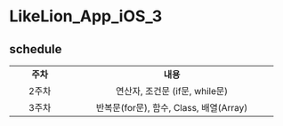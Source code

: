 # LikeLion_App_iOS_3
## schedule
<table>
    <tr align="center">
        <td><B>  주차  <B></td>
        <td><B>          내용          <B></td>
    </tr>
    <tr align="center">
    <td>2주차</td>
    <td>연산자, 조건문 (if문, while문)</td>
    </tr>
    <tr align="center">
    <td>3주차</td>
    <td>반복문(for문), 함수, Class, 배열(Array)</td>
    </tr>
    
